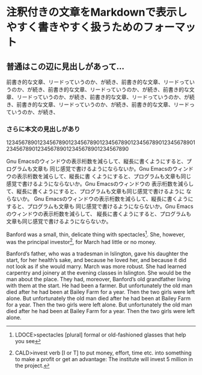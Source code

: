 # 注釈付きの文章をMarkdownで表示しやすく書きやすく扱うためのフォーマット

## 普通はこの辺に見出しがあって…

前書き的な文章、リードっていうのか、が続き、前書き的な文章、リードっていうのか、が続き、前書き的な文章、リードっていうのか、が続き、前書き的な文章、リードっていうのか、が続き、前書き的な文章、リードっていうのか、が続き、前書き的な文章、リードっていうのか、が続き、前書き的な文章、リードっていうのか、が続き、

### さらに本文の見出しがあり

1234567890123456789012345678901234567890123456789012345678901234567890123456789012345678901234567890

Gnu Emacsのウィンドウの表示桁数を減らして、縦長に書くようにすると、プログラムも文章も
同じ感覚で書けるようにならないか。Gnu Emacsのウィンドウの表示桁数を減らして、縦長に書
くようにすると、プログラムも文章も同じ感覚で書けるようにならないか。Gnu Emacsのウィンドウの
表示桁数を減らして、縦長に書くようにすると、プログラムも文章も同じ感覚で書けるように
ならないか。
Gnu Emacsのウィンドウの表示桁数を減らして、縦長に書くようにすると、プログラムも文章も
同じ感覚で書けるようにならないか。Gnu Emacsのウィンドウの表示桁数を減らして、
縦長に書くようにすると、プログラムも文章も同じ感覚で書けるようにならないか。

Banford was a small, thin, delicate thing with spectacles[^1-1].
She, however, was the principal investor[^1-2], for March had little or no money.

Banford’s father, who was a tradesman in Islington, gave his daughter the start,
for her health’s sake, and because he loved her,
and because it did not look as if she would marry.
March was more robust.
She had learned carpentry and joinery at the evening classes in Islington.
She would be the man about the place.
They had, moreover, Banford’s old grandfather living with them at the start.
He had been a farmer.
But unfortunately the old man died after he had been at Bailey Farm for a year.
Then the two girls were left alone.
		But unfortunately the old man died after he had been at Bailey Farm for a year.
		Then the two girls were left alone.
		But unfortunately the old man died after he had been at Bailey Farm for a year.
		Then the two girls were left alone.

[^1-1]:LDOCE>spectacles [plural] formal or old-fashioned glasses that help you see
[^1-2]:CALD>invest verb [I or T]
to put money, effort, time etc. into something to make a profit or get an advantage:
 The institute will invest 5 million in the project.

